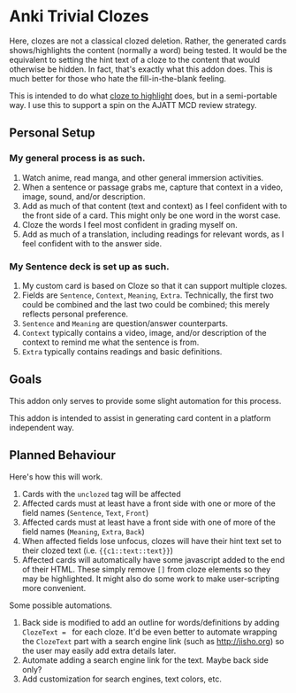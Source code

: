 # Anki Trivial Clozes
Here, clozes are not a classical clozed deletion. Rather, the generated cards shows/highlights the content (normally a word) being tested.
It would be the equivalent to setting the hint text of a cloze to the content that would otherwise be hidden. In fact, that's exactly what this addon does.
This is much better for those who hate the fill-in-the-blank feeling.

This is intended to do what [cloze to highlight](https://ankiweb.net/shared/info/1224266113) does, but in a semi-portable way. I use this to support a spin on the AJATT MCD review strategy. 

## Personal Setup

### My general process is as such.

1. Watch anime, read manga, and other general immersion activities.
1. When a sentence or passage grabs me, capture that context in a video, image, sound, and/or description.
1. Add as much of that content (text and context) as I feel confident with to the front side of a card. This might only be one word in the worst case.
1. Cloze the words I feel most confident in grading myself on.
1. Add as much of a translation, including readings for relevant words, as I feel confident with to the answer side.

### My Sentence deck is set up as such.

1. My custom card is based on Cloze so that it can support multiple clozes.
1. Fields are `Sentence`, `Context`, `Meaning`, `Extra`. Technically, the first two could be combined and the last two could be combined; this merely reflects personal preference.
1. `Sentence` and `Meaning` are question/answer counterparts.
1. `Context` typically contains a video, image, and/or description of the context to remind me what the sentence is from.
1. `Extra` typically contains readings and basic definitions.

## Goals

This addon only serves to provide some slight automation for this process.

This addon is intended to assist in generating card content in a platform independent way.

## Planned Behaviour

Here's how this will work.

1. Cards with the `unclozed` tag will be affected
1. Affected cards must at least have a front side with one or more of the field names (`Sentence`, `Text`, `Front`)
1. Affected cards must at least have a front side with one of more of the field names (`Meaning`, `Extra`, `Back`)
1. When affected fields lose unfocus, clozes will have their hint text set to their clozed text (i.e. `{{c1::text::text}}`)
1. Affected cards will automatically have some javascript added to the end of their HTML. These simply remove `[]` from cloze elements so they may be highlighted. It might also do some work to make user-scripting more convenient.

Some possible automations.

1. Back side is modified to add an outline for words/definitions by adding `ClozeText = ` for each cloze. It'd be even better to automate wrapping the `ClozeText` part with a search engine link (such as http://jisho.org) so the user may easily add extra details later.
1. Automate adding a search engine link for the text. Maybe back side only?
1. Add customization for search engines, text colors, etc.
